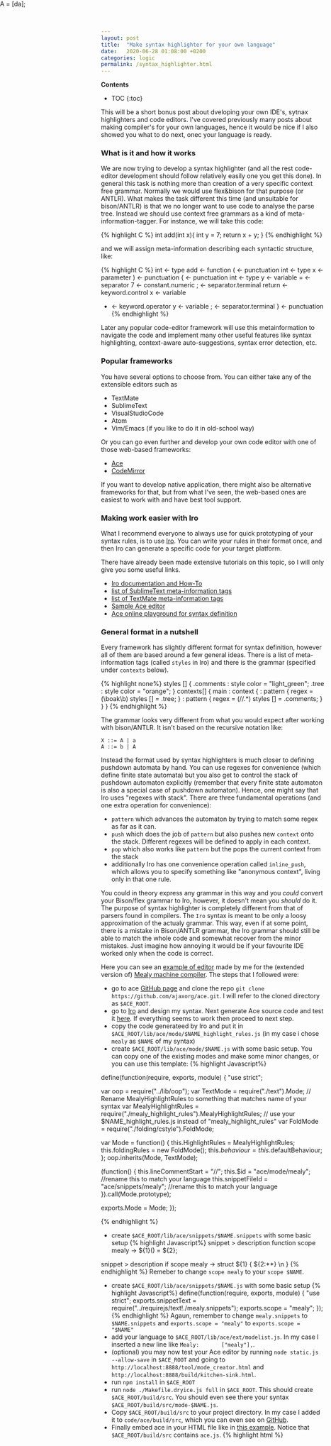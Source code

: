```yaml
---
layout: post
title:  "Make syntax highlighter for your own language"
date:   2020-06-28 01:08:00 +0200
categories: logic
permalink: /syntax_highlighter.html
---
```

**Contents**
* TOC
{:toc}

This will be a short bonus post about dveloping your own IDE's, sytnax highlighters and code editors. I've covered previously many posts about making compiler's for your own languages, hence it would be nice if I also showed you what to do next, onec your language is ready.

### What is it and how it works

We are now trying to develop a syntax highlighter (and all the rest code-editor development should follow relatively easily one you get this done). In general this task is nothing more than creation of a very specific context free grammar. Normally we would use flex&bison for that purpose (or ANTLR). What makes the task different this time (and unsuitable for bison/ANTLR) is that we no longer want to use code to analyse the parse tree. Instead we should use context free grammars as a kind of meta-information-tagger. For instance, we will take this code:

{% highlight C %}
int add(int x){
	int y = 7;
	return x + y;
}
{% endhighlight %}

and we will assign meta-information describing each syntactic structure, like:

{% highlight C %}
int <- type
add <- function
(   <- punctuation
int <- type
x   <- parameter
)   <- punctuation
{   <- punctuation 
int <- type
y   <- variable
=   <- separator
7   <- constant.numeric
;   <- separator.terminal
return  <- keyword.control
x   <- variable 
+   <- keyword.operator
y   <- variable
;   <- separator.terminal
}   <- punctuation
{% endhighlight %}

Later any popular code-editor framework will use this metainformation to navigate the code and implement many other useful features like syntax highlighting, context-aware auto-suggestions, syntax error detection, etc.

### Popular frameworks

You have several options to choose from. You can either take any of the extensible editors such as 

- TextMate 
- SublimeText
- VisualStudioCode
- Atom
- Vim/Emacs (if you like to do it in old-school way)

Or you can go even further and develop your own code editor with one of those web-based frameworks:

- [Ace](https://ace.c9.io/)
- [CodeMirror](https://codemirror.net)

If you want to develop native application, there might also be alternative frameworks for that, but from what I've seen, the web-based ones are easiest to work with and have best tool support. 

### Making work easier with Iro

What I recommend everyone to always use for quick prototyping of your syntax rules, is to use [Iro](https://eeyo.io/iro/). You can write your rules in their format once, and then Iro can generate a specific code for your target platform.

There have already been made extensive tutorials on this topic, so I will only give you some useful links.

- [Iro documentation and How-To](https://eeyo.io/iro/documentation/)
- [list of SublimeText meta-information tags](https://www.sublimetext.com/docs/3/syntax.html)
- [list of TextMate meta-information tags](https://macromates.com/manual/en/language_grammars#rule_keys)
- [Sample Ace editor](https://ace.c9.io/build/kitchen-sink.html) 
- [Ace online playground for syntax definition](https://ace.c9.io/tool/mode_creator.html) 

### General format in a nutshell

Every framework has slightly different format for syntax definition, however all of them are based around a few general ideas. There is a list of meta-information tags (called `styles` in Iro) and there is the grammar (specified under `contexts` below). 

{% highlight none%}
styles [] {
   .comments : style color = "light_green";
   .tree     : style color = "orange";
}
contexts[] {
   main : context {
      : pattern {
         regex    \= (\boak\b)
         styles [] = .tree;
      }
      : pattern {
         regex    \= (//.*)
         styles [] = .comments;
      }
   }
}
{% endhighlight %}

The grammar looks very different from what you would expect after working with bison/ANTLR. It isn't based on the recursive notation like:

    X ::= A | a
    A ::= b | A
    
Instead the format used by syntax highlighters is much closer to defining pushdown automata by hand. You can use regexes for convenience (which define finite state automata) but you also get to control the stack of pushdown automaton explicitly (remember that every finite state automaton is also a special case of pushdown automaton). Hence, one might say that Iro uses "regexes with stack". There are three fundamental operations (and one extra operation for convenience):

- `pattern` which advances the automaton by trying to match some regex as far as it can.
- `push` which does the job of `pattern` but also pushes new `context` onto the stack. Different regexes will be defined to apply in each context.
- `pop` which also works like `pattern` but the pops the current context from the stack
- additionally Iro has one convenience operation called `inline_push`, which allows you to specify something like "anonymous context", living only in that one rule. 

You could in theory express any grammar in this way and you _could_ convert your Bison/flex grammar to Iro, however, it doesn't mean you _should_ do it. The purpose of syntax highlighter is completely different from that of parsers found in compilers.  The `Iro` syntax is meant to be only a loosy approximation of the actualy grammar. This way, even if at some point, there is a mistake in Bison/ANTLR grammar, the Iro grammar should still be able to match the whole code and somewhat recover from the minor mistakes. Just imagine how annoying it would be if your favourite IDE worked only when the code is correct.

Here you can see an [example of editor](/code/mealy_compiler_web_and_no_leaks/web_mealy_compiler_ace.html) made by me for the (extended version of) [Mealy machine compiler](/mealy_compiler.html). The steps that I followed were:

- go to ace [GitHub page](https://github.com/ajaxorg/ace) and clone the repo `git clone https://github.com/ajaxorg/ace.git`. I will refer to the cloned directory as `$ACE_ROOT`.
- go to [Iro](https://eeyo.io/iro/) and design my syntax. Next generate Ace source code and test it [here](https://ace.c9.io/tool/mode_creator.html). If everything seems to work then proceed to next step.
- copy the code generateed by Iro and put it in `$ACE_ROOT/lib/ace/mode/$NAME_highlight_rules.js` (in my case i chose `mealy` as `$NAME` of my syntax)
- create `$ACE_ROOT/lib/ace/mode/$NAME.js` with some basic setup. You can copy one of the existing modes and make some minor changes, or you can use this template:
{% highlight Javascript%}

define(function(require, exports, module) {
"use strict";

var oop = require("../lib/oop");
var TextMode = require("./text").Mode;
// Rename MealyHighlightRules to something that matches name of your syntax
var MealyHighlightRules = require("./mealy_highlight_rules").MealyHighlightRules; // use your $NAME_highlight_rules.js instead of "mealy_highlight_rules"
var FoldMode = require("./folding/cstyle").FoldMode;

var Mode = function() {
    this.HighlightRules = MealyHighlightRules;
    this.foldingRules = new FoldMode();
    this.$behaviour = this.$defaultBehaviour;
};
oop.inherits(Mode, TextMode);

(function() {
    this.lineCommentStart = "//";
    this.$id = "ace/mode/mealy"; //rename this to match your language
    this.snippetFileId = "ace/snippets/mealy"; //rename this to match your language
}).call(Mode.prototype);

exports.Mode = Mode;
});

{% endhighlight %}
-  create `$ACE_ROOT/lib/ace/snippets/$NAME.snippets` with some basic setup 
{% highlight Javascript%}
snippet >
description function
scope mealy
	-> ${1}() = ${2};

snippet >
description if
scope mealy
	-> struct ${1} \{ ${2:**} \n \}
{% endhighlight %}
Remeber to change `scope mealy` to your `scope $NAME`.
-  create `$ACE_ROOT/lib/ace/snippets/$NAME.js` with some basic setup 
{% highlight Javascript%}
define(function(require, exports, module) {
"use strict";
exports.snippetText = require("../requirejs/text!./mealy.snippets");
exports.scope = "mealy";
});
{% endhighlight %}
Agaun, remember to change `mealy.snippets` to `$NAME.snippets` and `exports.scope = "mealy"` to `exports.scope = "$NAME"`
-  add your language to `$ACE_ROOT/lib/ace/ext/modelist.js`. In my case I inserted a new line like `Mealy:       ["mealy"],`.
- (optional) you may now test your Ace editor by running `node static.js --allow-save` in `$ACE_ROOT` and going to `http://localhost:8888/tool/mode_creator.html` and `http://localhost:8888/build/kitchen-sink.html`.
-  run `npm install` in `$ACE_ROOT`
-  run `node ./Makefile.dryice.js full` in `$ACE_ROOT`. This should create `$ACE_ROOT/build/src`. You should even see there your syntax `$ACE_ROOT/build/src/mode-$NAME.js`.
- Copy `$ACE_ROOT/build/src` to your project directory. In my case I added it to `code/ace/build/src`, which you can even see on [GitHub](https://github.com/aleksander-mendoza/aleksander-mendoza.github.io/tree/master/code/ace/build/src).
- Finally embed ace in your HTML file like in [this example](https://ace.c9.io/#nav=embedding). Notice that  `$ACE_ROOT/build/src` contains `ace.js`.
{% highlight html %}
<!doctype html>
<html lang="en-us">
  <head>
    <meta charset="utf-8">
    <meta http-equiv="Content-Type" content="text/html; charset=utf-8">
    <title>SyntaxHighlighter</title>
    <style type="text/css" media="screen">
    #editor { 
        position: absolute;
        top: 0;
        right: 0;
        bottom: 0;
        left: 0;
    }
    </style>
  </head>
  <body>
    <div id="editor">A = [da];</div>
    <script type="text/javascript" src="../ace/build/src/ace.js"></script>
    <script>
        var editor = ace.edit("editor");
        editor.setTheme("ace/theme/monokai");
        
        editor.session.setMode("ace/mode/mealy");
    </script>
  </body>
</html>
{% endhighlight %}


